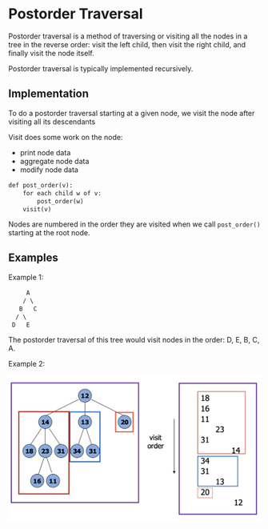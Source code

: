 # Postorder Traversal

Postorder traversal is a method of traversing or visiting all the nodes in a tree in the reverse order: visit the left child, then visit the right child, and finally visit the node itself.

Postorder traversal is typically implemented recursively.

## Implementation

To do a postorder traversal starting at a given node, we visit the node after visiting all its descendants

Visit does some work on the node:
- print node data
- aggregate node data
- modify node data

```
def post_order(v):
    for each child w of v:
        post_order(w)
    visit(v)
```

Nodes are numbered in the order they are visited when we call `post_order()` starting at the root node.

## Examples

Example 1:

```
     A
    / \
   B   C
  / \
 D   E
```

The postorder traversal of this tree would visit nodes in the order: D, E, B, C, A.

Example 2:

![postorder-traversal](images/postorder-traversal.png)